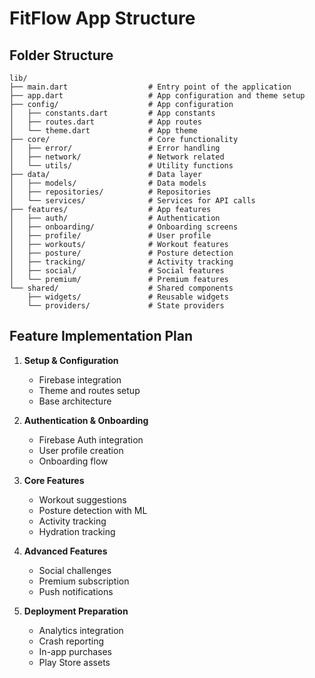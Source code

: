 # FitFlow App Structure

## Folder Structure

```
lib/
├── main.dart                  # Entry point of the application
├── app.dart                   # App configuration and theme setup
├── config/                    # App configuration
│   ├── constants.dart         # App constants
│   ├── routes.dart            # App routes
│   └── theme.dart             # App theme
├── core/                      # Core functionality
│   ├── error/                 # Error handling
│   ├── network/               # Network related
│   └── utils/                 # Utility functions
├── data/                      # Data layer
│   ├── models/                # Data models
│   ├── repositories/          # Repositories
│   └── services/              # Services for API calls
├── features/                  # App features
│   ├── auth/                  # Authentication
│   ├── onboarding/            # Onboarding screens
│   ├── profile/               # User profile
│   ├── workouts/              # Workout features
│   ├── posture/               # Posture detection
│   ├── tracking/              # Activity tracking
│   ├── social/                # Social features
│   └── premium/               # Premium features
└── shared/                    # Shared components
    ├── widgets/               # Reusable widgets
    └── providers/             # State providers
```

## Feature Implementation Plan

1. **Setup & Configuration**
   - Firebase integration
   - Theme and routes setup
   - Base architecture

2. **Authentication & Onboarding**
   - Firebase Auth integration
   - User profile creation
   - Onboarding flow

3. **Core Features**
   - Workout suggestions
   - Posture detection with ML
   - Activity tracking
   - Hydration tracking

4. **Advanced Features**
   - Social challenges
   - Premium subscription
   - Push notifications

5. **Deployment Preparation**
   - Analytics integration
   - Crash reporting
   - In-app purchases
   - Play Store assets